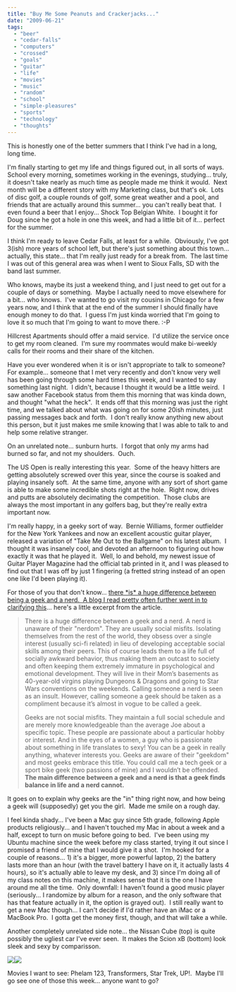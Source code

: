 ```yaml
---
title: "Buy Me Some Peanuts and Crackerjacks..."
date: "2009-06-21"
tags:
  - "beer"
  - "cedar-falls"
  - "computers"
  - "crossed"
  - "goals"
  - "guitar"
  - "life"
  - "movies"
  - "music"
  - "random"
  - "school"
  - "simple-pleasures"
  - "sports"
  - "technology"
  - "thoughts"
---
```


This is honestly one of the better summers that I think I've had in a long, long time.

I'm finally starting to get my life and things figured out, in all sorts of ways.  School every morning, sometimes working in the evenings, studying... truly, it doesn't take nearly as much time as people made me think it would.  Next month will be a different story with my Marketing class, but that's ok.  Lots of disc golf, a couple rounds of golf, some great weather and a pool, and friends that are actually around this summer... you can't really beat that.  I even found a beer that I enjoy... Shock Top Belgian White.  I bought it for Doug since he got a hole in one this week, and had a little bit of it... perfect for the summer.

I think I'm ready to leave Cedar Falls, at least for a while.  Obviously, I've got 3(ish) more years of school left, but there's just something about this town... actually, this state... that I'm really just ready for a break from.  The last time I was out of this general area was when I went to Sioux Falls, SD with the band last summer.

Who knows, maybe its just a weekend thing, and I just need to get out for a couple of days or something.  Maybe I actually need to move elsewhere for a bit... who knows.  I've wanted to go visit my cousins in Chicago for a few years now, and I think that at the end of the summer I should finally have enough money to do that.  I guess I'm just kinda worried that I'm going to love it so much that I'm going to want to move there. :-P

Hillcrest Apartments should offer a maid service.  I'd utilize the service once to get my room cleaned.  I'm sure my roommates would make bi-weekly calls for their rooms and their share of the kitchen.

Have you ever wondered when it is or isn't appropriate to talk to someone?  For example... someone that I met very recently and don't know very well has been going through some hard times this week, and I wanted to say something last night.  I didn't, because I thought it would be a little weird.  I saw another Facebook status from them this morning that was kinda down, and thought "what the heck".  It ends off that this morning was just the right time, and we talked about what was going on for some 20ish minutes, just passing messages back and forth.  I don't really know anything new about this person, but it just makes me smile knowing that I was able to talk to and help some relative stranger.

On an unrelated note... sunburn hurts.  I forgot that only my arms had burned so far, and not my shoulders.  Ouch.

The US Open is really interesting this year.  Some of the heavy hitters are getting absolutely screwed over this year, since the course is soaked and playing insanely soft.  At the same time, anyone with any sort of short game is able to make some incredible shots right at the hole.  Right now, drives and putts are absolutely decimating the competition.  Those clubs are always the most important in any golfers bag, but they're really extra important now.

I'm really happy, in a geeky sort of way.  Bernie Williams, former outfielder for the New York Yankees and now an excellent acoustic guitar player, released a variation of "Take Me Out to the Ballgame" on his latest album.  I thought it was insanely cool, and devoted an afternoon to figuring out how exactly it was that he played it.  Well, lo and behold, my newest issue of Guitar Player Magazine had the official tab printed in it, and I was pleased to find out that I was off by just 1 fingering (a fretted string instead of an open one like I'd been playing it).

For those of you that don't know... [there \*is\* a huge difference between being a geek and a nerd.  A blog I read pretty often further went in to clarifying this](http://diamondkt.blogspot.com/2009/06/how-being-geek-will-get-you-girl.html)... here's a little excerpt from the article.

> There is a huge difference between a geek and a nerd. A nerd is unaware of their "nerdom". They are usually social misfits. Isolating themselves from the rest of the world, they obsess over a single interest (usually sci-fi related) in lieu of developing acceptable social skills among their peers. This of course leads them to a life full of socially awkward behavior, thus making them an outcast to society and often keeping them extremely immature in psychological and emotional development. They will live in their Mom’s basements as 40-year-old virgins playing Dungeons & Dragons and going to Star Wars conventions on the weekends. Calling someone a nerd is seen as an insult. However, calling someone a geek should be taken as a compliment because it’s almost in vogue to be called a geek.
> 
> Geeks are not social misfits. They maintain a full social schedule and are merely more knowledgeable than the average Joe about a specific topic. These people are passionate about a particular hobby or interest. And in the eyes of a women, a guy who is passionate about something in life translates to sexy! You can be a geek in really anything, whatever interests you. Geeks are aware of their "geekdom" and most geeks embrace this title. You could call me a tech geek or a sport bike geek (two passions of mine) and I wouldn’t be offended. **The main difference between a geek and a nerd is that a geek finds balance in life and a nerd cannot.**

It goes on to explain why geeks are the "in" thing right now, and how being a geek will (supposedly) get you the girl.  Made me smile on a rough day.

I feel kinda shady... I've been a Mac guy since 5th grade, following Apple products religiously... and I haven't touched my Mac in about a week and a half, except to turn on music before going to bed.  I've been using my Ubuntu machine since the week before my class started, trying it out since I promised a friend of mine that I would give it a shot.  I'm hooked for a couple of reasons... 1) it's a bigger, more powerful laptop, 2) the battery lasts more than an hour (with the travel battery I have on it, it actually lasts 4 hours), so it's actually able to leave my desk, and 3) since I'm doing all of my class notes on this machine, it makes sense that it is the one I have around me all the time.  Only downfall: I haven't found a good music player (seriously... I randomize by album for a reason, and the only software that has that feature actually in it, the option is grayed out).  I still really want to get a new Mac though... I can't decide if I'd rather have an iMac or a MacBook Pro.  I gotta get the money first, though, and that will take a while.

Another completely unrelated side note... the Nissan Cube (top) is quite possibly the ugliest car I've ever seen.  It makes the Scion xB (bottom) look sleek and sexy by comparisson.

![](images/nissan-cube-2009-small-car.jpg)![](images/2009-scion-xb.jpg)

Movies I want to see: Phelam 123, Transformers, Star Trek, UP!.  Maybe I'll go see one of those this week... anyone want to go?
